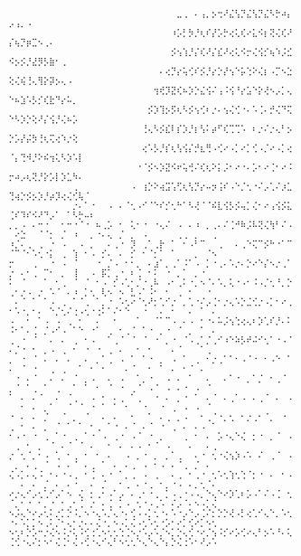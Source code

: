 ⠀⠀⠀⠀⠀⠀⠀⠀⠀⠀⠀⠀⠀⠀⠀⠀⠀⠀⠀⠀⠀⠀⠀⠀⠀⠀⠀⠀⠀⣀⢀⠀⠄⢠⡀⡢⢒⠜⣌⢣⡙⣌⢣⡙⣌⠣⡓⠴⡄⡠⢠⡀⠠⠀⠀⠀⠀⠀⠀⠀⠀⠀⠀⠀⠀⠀⠀⠀⠀⠀⠀⠀⠀⠀⠀⠀⠀⠀⠀⠀⠀⠀⠀⠀⠀
⠀⠀⠀⠀⠀⠀⠀⠀⠀⠀⠀⠀⠀⠀⠀⠀⠀⠀⠀⠀⠀⠀⠀⠀⠀⠀⠀⠀⠰⡡⡃⡳⡘⢆⠎⡜⡡⡓⢔⢅⢎⠔⣅⠪⡆⢝⢌⢎⠜⡌⢦⡙⡶⣉⠢⢀⠄⠀⠀⠀⠀⠀⠀⠀⠀⠀⠀⠀⠀⠀⠀⠀⠀⠀⠀⠀⠀⠀⠀⠀⠀⠀⠀⠀⠀
⠀⠀⠀⠀⠀⠀⠀⠀⠀⠀⠀⠀⠀⠀⠀⠀⠀⠀⠀⠀⠀⠀⠀⠀⠀⠀⠀⠀⡪⢢⢱⡘⡌⢎⠜⡌⣎⠜⢔⢅⠪⡒⢌⢪⡊⢦⠱⡨⣊⠪⡢⡪⡘⣜⡻⡣⣷⠂⢀⠀⠀⠀⠀⠀⠀⠀⠀⠀⠀⠀⠀⠀⠀⠀⠀⠀⠀⠀⠀⠀⠀⠀⠀⠀⠀
⠀⠀⠀⠀⠀⠀⠀⠀⠀⠀⠀⠀⠀⠀⠀⠀⠀⠀⠀⠀⠀⠀⠀⠀⠀⠀⠄⢔⡙⡔⢥⢊⠎⡪⡘⡔⡑⡜⢢⠑⡥⢑⠕⢌⡆⠠⡉⠢⣑⢕⢌⢮⢘⢄⢻⡕⡽⡢⢄⠠⠀⠀⠀⠀⠀⠀⠀⠀⠀⠀⠀⠀⠀⠀⠀⠀⠀⠀⠀⠀⠀⠀⠀⠀⠀
⠀⠀⠀⠀⠀⠀⠀⠀⠀⠀⠀⠀⠀⠀⠀⠀⠀⠀⠀⠀⠀⠀⠀⠀⠀⢲⢞⡹⣝⢎⠦⡱⡑⣌⢪⠌⢠⠨⢪⠘⡔⣡⠑⡕⢜⠢⡠⡁⢄⠑⠦⣱⠡⡣⡊⢎⣗⠙⡔⠥⡀⠀⠀⠀⠀⠀⠀⠀⠀⠀⠀⠀⠀⠀⠀⠀⠀⠀⠀⠀⠀⠀⠀⠀⠀
⠀⠀⠀⠀⠀⠀⠀⠀⠀⠀⠀⠀⠀⠀⠀⠀⠀⠀⠀⠀⠀⠀⠀⠀⡪⡱⢹⡢⡫⢆⠣⡪⢢⢊⠆⡐⠄⢢⢌⢊⠐⠄⠡⢈⠄⡚⢌⠙⢍⠑⠣⡱⡑⢕⠜⡌⢪⡘⢌⠦⡡⠀⠀⠀⠀⠀⠀⠀⠀⠀⠀⠀⠀⠀⠀⠀⠀⠀⠀⠀⠀⠀⠀⠀⠀
⠀⠀⠀⠀⠀⠀⠀⠀⠀⠀⠀⠀⠀⠀⠀⠀⠀⠀⠀⠀⠀⠀⠀⢘⢄⠣⡪⣎⠇⡎⡱⡘⡆⢣⠅⡴⠋⢎⢉⢉⠡⠀⠆⡐⠌⡐⢄⠃⡢⡑⡡⡜⡬⡳⢘⢆⢍⢔⠱⡐⢕⠀⠀⠀⠀⠀⠀⠀⠀⠀⠀⠀⠀⠀⠀⠀⠀⠀⠀⠀⠀⠀⠀⠀⠀
⠀⠀⠀⠀⠀⠀⠀⠀⠀⠀⠀⠀⠀⠀⠀⠀⠀⠀⠀⠀⠀⠀⠀⢔⠡⡣⡘⡎⢆⢣⢪⡌⡚⣆⢛⠠⢊⠔⠠⡁⠔⡁⢊⠠⡈⠔⠠⡁⢔⠈⡄⢙⠺⡘⠕⠮⢲⢅⠣⡱⠡⡇⠀⠀⠀⠀⠀⠀⠀⠀⠀⠀⠀⠀⠀⠀⠀⠀⠀⠀⠀⠀⠀⠀⠀
⠀⠀⠀⠀⠀⠀⠀⠀⠀⠀⠀⠀⠀⠀⠀⠀⠀⠀⠀⠀⠀⠀⠐⠈⡪⠢⡱⣝⠪⠖⢥⢚⠌⢎⢆⠕⡅⡨⠂⠔⠐⠄⡡⠂⠔⢈⠂⠔⠨⡒⠴⡠⢆⢝⡘⡕⡡⡇⡱⣁⠳⠄⠀⠀⠀⠀⠀⠀⠀⠀⠀⠀⠀⠀⠀⠀⠀⠀⠀⠀⠀⠀⠀⠀⠀
⠀⠀⠀⠀⠀⠀⠀⠀⠀⠀⠀⢀⠀⠀⠀⠀⠀⠀⠀⠀⠀⠠⠀⢰⡑⠕⢴⣩⢡⢋⢆⢣⡙⡔⠤⡲⢨⠎⠠⠑⡈⢂⠐⠌⡠⢁⠌⡰⣁⢙⢴⡑⡪⡢⡱⡘⡴⡹⢔⢌⢊⢧⠈⠀⠀⠀⠀⠀⠀⠀⠀⠀⠀⠀⠀⠀⠀⠀⠀⠀⠀⠀⠀⠀⠀
⠀⠀⠀⠀⠀⠀⠀⠀⠀⠀⠀⡐⠄⠁⠐⠀⠀⠠⠀⠄⠈⢂⠠⠊⠈⠑⠎⡊⢂⠓⠁⠣⢜⠈⠈⠮⣇⢪⡣⡪⢤⡁⢌⠂⠔⢠⢪⡪⣅⢈⠎⠹⠎⠪⠜⠙⡠⠁⠀⠁⠣⡓⠤⠆⠀⠀⠀⠀⠀⠀⠀⠀⠀⠀⠀⠀⠀⠀⠀⠀⠀⠀⠀⠀⠀
⡀⡀⠠⠀⠄⠒⠐⠀⠀⠂⠒⠐⠈⠐⠀⠦⢀⡡⠀⠂⠀⢅⠂⠐⠀⠐⢄⠌⠀⠠⠀⠄⠰⠀⡀⢀⠄⠌⢈⠚⠷⡨⠧⢝⢌⢳⠃⠌⠠⠀⠔⣑⠀⠀⠈⠈⡂⠀⡈⠀⠰⠀⠀⡀⠐⠄⢄⠀⡈⠀⡀⠀⠠⠀⠀⠀⠀⠀⢀⢀⠀⡀⠀⠀⢀
⠰⡈⠄⢀⠀⢀⠀⠐⠀⠠⠀⠀⠠⠀⡀⠀⠀⠄⢀⠐⠀⡹⠀⢀⠁⢀⡗⠀⠁⠀⠂⠠⠃⠉⠀⠀⢀⠀⠀⠄⢀⠑⢍⠉⡪⠓⠐⠁⠉⠈⠉⠈⠂⠡⢂⠐⡅⠀⢀⠀⢱⠀⠂⠠⠀⡊⠄⠀⠄⠀⡊⠀⠂⠈⡂⠁⠀⠁⠀⠀⠀⡀⠀⠈⠢
⡒⠀⠀⠀⢀⠀⠀⠐⠀⠠⠀⠈⠀⠀⠀⠐⠀⡈⠠⠀⠂⠂⡀⠀⠄⣰⠁⡀⢀⠁⠨⠁⠠⠀⡁⠐⢀⠄⠡⡐⠄⡑⠔⠑⡌⠢⡐⢀⠁⡐⠀⠄⠂⢀⠀⠉⠂⠀⡀⠀⢸⠀⠀⠠⠀⡯⡁⢀⠐⠀⠆⢈⠀⠂⠅⠀⠐⠀⡀⠁⠀⡀⠐⠀⠀
⠅⠀⠈⠀⠀⠀⠁⠀⠂⢀⠀⠈⠀⠈⠀⠂⠠⠀⡊⠠⢁⠂⡈⠐⢀⠧⠀⠠⠂⢀⠅⠐⡀⠢⠈⠄⠡⡀⢅⠐⠠⠂⠨⠠⡈⢂⠘⡀⡑⢀⠂⡐⠠⠀⡐⠀⠡⠈⠀⠄⠰⠀⡁⢂⠀⢇⠢⠀⠢⠀⣃⠠⠁⠨⠂⠀⠂⠀⢀⠀⠂⠀⠀⠐⠀
⠀⠄⠈⠀⠁⠀⠁⠠⠀⢀⠀⠁⠈⢀⠀⠁⡀⠐⠀⠡⢂⠔⠈⢂⠜⡂⢁⠊⡐⠀⡀⢁⠐⠌⡠⢈⠂⡐⢄⠡⡑⣈⢊⡐⠠⡁⠂⠔⢀⠂⠡⠐⡀⠂⠄⠀⠑⡈⢂⠌⢐⠠⢂⠐⢐⠅⠁⠌⠂⠑⠀⠀⠐⠀⠀⠄⠀⠂⠀⠀⠄⠀⠁⠀⠄
⠠⠀⠀⠂⠀⠁⠠⠀⠠⠀⢀⠀⠂⠀⠀⠄⠀⠀⠂⠀⠀⠀⠁⠀⠀⠈⠁⠉⠠⠀⠄⠠⠀⠂⠐⠄⠥⡨⢢⢑⢔⢄⠆⡱⢁⠎⡘⠄⠅⠨⠂⠁⠄⢈⠀⡈⠠⠊⠠⠀⠁⠑⠀⠐⠁⠀⢀⠀⠂⢀⠈⠀⠁⠐⠀⡀⠐⠀⠈⠀⡀⠀⠁⠀⠄
⢀⠀⠐⠀⠈⠀⠀⠄⠀⠄⠀⢀⠀⠂⠠⠀⠀⠁⢀⠈⠀⠈⠀⠈⠀⠐⠀⡀⠐⠀⠈⠠⢀⠁⡈⢀⠊⠰⠑⠵⡣⠞⠬⠊⢂⠁⠐⠠⠈⠄⡈⠐⠀⠂⠀⡀⠠⠀⢀⠀⠂⠀⠐⠀⠐⠀⢀⠀⠄⠀⠀⠂⠀⠂⠀⠀⠀⠄⠈⠀⠀⠀⠁⢀⠀
⡀⠀⠐⠀⠈⠀⠄⠀⠄⠀⠄⠀⠀⠄⠀⡀⠁⢀⠀⠠⠀⠁⠀⠁⠐⠀⡀⠀⠠⠀⠁⠀⢀⠀⠂⡐⢀⠁⠁⠂⠠⠈⠐⠀⠂⠠⠑⠀⠁⠄⠀⠈⠀⠐⠀⠀⢀⠀⢀⠀⠀⠁⠀⠂⠀⠂⠀⠀⠀⠄⠈⠀⠀⠂⠀⠁⠀⠄⠀⠂⠈⠀⠄⠀⠀
⠀⠐⠀⠄⠈⠀⠀⠄⠀⠄⠀⠈⠀⡀⠠⠀⠀⠄⠀⠠⠀⠀⠁⡀⠐⠀⠀⠠⠀⠄⠀⠁⠀⠀⠄⠀⠀⠄⠁⠐⠀⡀⠁⡈⠀⠂⢀⠈⠀⡀⠈⠀⠁⢀⠀⠁⠀⢀⠀⠀⠁⠀⠁⠀⠂⠀⠈⠀⠐⠀⢀⠈⠀⠠⠈⠀⠠⠀⠄⠐⠀⠠⠀⠈⠀
⠁⠀⠄⠀⠄⠈⠀⠀⠄⠀⠈⢀⠀⠀⠠⠀⠂⠀⠄⢀⠀⠁⢀⠀⠀⠐⠀⠄⠀⡀⠐⠀⠁⠀⠄⠈⠀⠄⢀⠁⠠⠀⠄⢀⠈⠀⠄⠀⠠⠀⠀⠂⠀⠄⠀⡀⠁⠀⠀⠈⠀⠈⠀⠐⠀⠁⠀⠁⠀⠂⠀⠀⠐⠀⠀⠐⠀⢀⠀⠠⠀⠠⠀⠈⠀
⠐⠀⠄⠀⠄⠀⡈⠀⠀⠈⠀⡀⠀⠈⠀⠀⠄⠀⠄⠀⠀⠂⠀⠀⠁⠀⠄⢀⠀⡀⠠⠀⠀⠂⢀⠈⠐⡀⢂⠀⠂⡐⢀⠂⠈⡀⠀⠐⠀⢀⠀⠂⠀⠄⠀⡀⠀⠈⠀⠁⠀⠁⠀⠂⢀⠀⠁⠐⠀⠄⠈⠀⠄⠈⠀⠐⠀⢀⠀⠄⠀⠄⠠⠀⠁
⠂⠠⠐⠀⠐⠀⢀⠀⠁⠐⠀⢀⠀⠁⠐⠀⠠⠀⢀⠐⠀⠠⠈⠀⠐⠀⡀⠀⠀⠀⢀⠀⠂⠀⠄⠀⡡⠐⢄⠑⢌⠀⡂⠐⠀⡀⠈⠀⠠⠀⢀⠀⠂⠀⡀⠀⠈⠀⠄⠈⠀⠈⠀⠄⠀⠀⠂⠀⠄⠀⠄⠠⠀⠂⠈⠀⠠⠀⠀⠀⠄⠀⠀⠄⢀
⡐⠀⢂⠈⡀⠂⠠⠀⢁⠀⠂⢀⠀⠂⠀⠂⠀⠄⠀⠀⠠⠀⡀⠐⠀⡀⠀⡀⠁⢀⠀⠀⠄⠐⠀⢂⠐⢌⢢⡱⠠⠡⠀⠌⠀⢀⠈⠀⠠⠀⡀⠀⠄⢀⠀⠈⠀⠠⠀⠄⠈⠀⠄⢀⠀⠁⠀⠄⠀⠄⢀⠀⠠⠀⠂⠠⠀⠄⠈⢀⠀⡈⠀⠄⠀
⢌⠠⡁⠄⢄⠨⠀⠂⠄⠐⠠⢀⠀⠂⢈⠀⠄⠐⠀⠁⡀⢀⠀⠠⠀⢀⠀⠀⠄⢀⠀⠂⢀⠐⠀⢂⠡⢂⢱⢂⢑⠈⡂⠐⠀⠄⠀⠂⠠⠀⠀⠄⠀⠄⠀⡈⠀⠄⠀⠄⠐⠀⠀⠄⠀⡈⠀⠀⠂⢀⠀⠄⠐⢀⠀⠂⡀⠐⠠⠀⠄⡀⢂⠈⠄
⠔⡐⢄⠊⡠⢂⢁⠊⡠⠁⠢⠀⢌⠀⡂⢀⠂⠠⠁⡠⠀⠄⢀⠂⠐⢀⠀⡁⠠⢀⠐⠠⠠⡀⠑⢄⠑⠔⡱⢁⠆⡡⠠⠁⠌⠠⢈⠀⢂⠈⡀⠂⠐⠀⠂⡀⠐⠀⠂⢀⠂⢈⠀⡐⠀⠄⢈⠀⡁⠠⠀⢂⠐⠠⢀⠡⠀⠌⡠⠈⠄⠢⠠⡁⢌
⠢⡨⢄⠑⠔⡠⢂⠅⡐⡁⡑⠨⡀⠢⠐⢄⠡⡈⢄⠐⠄⢊⠠⠠⡁⢂⠐⠄⠡⠐⡠⠑⡠⢈⠌⡂⡑⡑⢜⠠⡃⢔⢁⠊⢄⠑⡀⠡⢂⠐⠄⠡⡁⡁⠢⢀⠅⡈⠂⢄⠂⡐⠄⠄⢌⠐⡀⠢⠠⡁⢌⠠⢂⠡⢂⠐⡡⠂⠔⡁⢊⠔⡁⠢⢂
⠢⢂⠆⡑⡡⠒⡐⢌⠢⠨⡐⢅⠨⢊⢐⢁⠢⢂⢂⢑⢈⠢⡐⠡⡠⠡⡈⠢⡁⡑⢄⢊⠐⠔⡈⢢⠨⡊⠔⡡⢊⠔⢄⠃⡢⠡⠘⠄⢅⢈⢊⠐⢄⠌⡂⠢⠂⢌⢈⠂⢌⠠⢊⠐⢄⠊⢄⠃⠢⢂⢂⠑⢄⠑⢄⠑⡄⡑⢌⢐⠡⠂⠜⡠⠡
